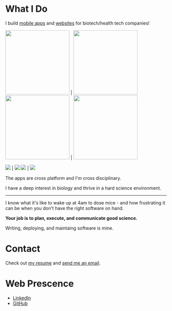 # What I Do

I build [mobile apps](https://apps.apple.com/app/allergen-guru/id1373922308) and [websites](https://depmap.org/portal/) for biotech/health tech companies!

<img src="./mast-home.png" width=200 markdown="0" />   | <img src="./mast-allergen.png" width=200 markdown="0" />
<img src="./hermes-home.png" width=200 markdown="0" /> | <img src="./hermes-exercise.png" width=200 markdown="0" />



![](./mast-home.png) | ![](./mast-allergen.png)
![](./hermes-home.png) | ![](./hermes-exercise.png)

The apps are cross platform and I'm cross disciplinary.

I have a deep interest in biology and thrive in a hard science environment.

---

I know what it's like to wake up at 4am to dose mice - and how frustrating it can be when you don't have the right software on hand.

**Your job is to plan, execute, and communicate good science.**

Writing, deploying, and maintaing software is mine.

# Contact

Check out [my resume](https://nishantjha.org/resume.pdf) and [send me an email](mailto:me@nishantjha.org).

# Web Prescence

 - [LinkedIn](https://linkedin.com/in/ninjha01/)
 - [GitHub](https://github.com/ninjha01/)
